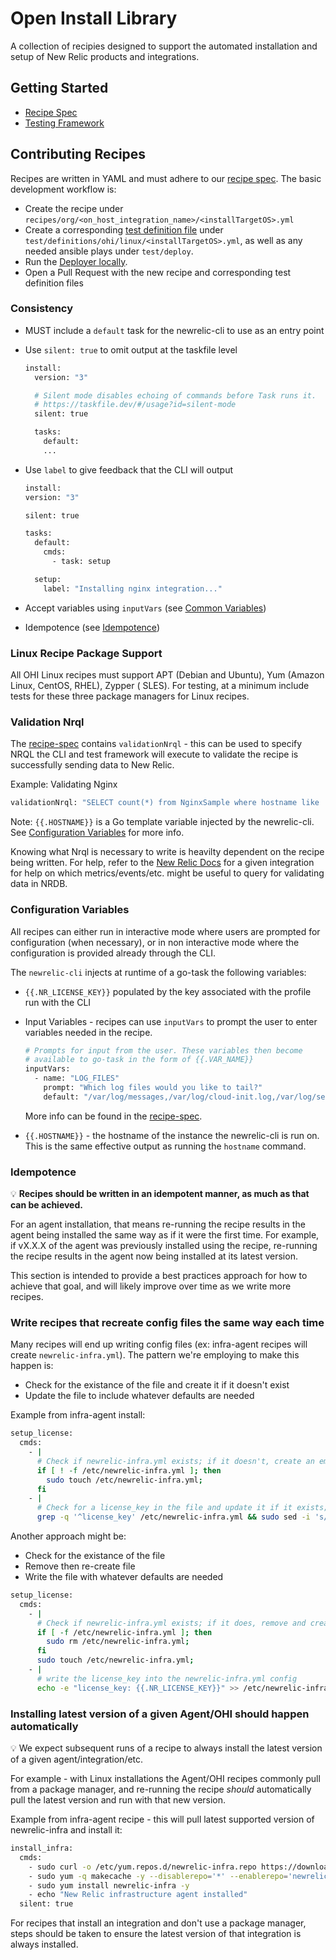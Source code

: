 # Open Install Library

A collection of recipies designed to support the automated installation and setup of New Relic products and integrations.

## Getting Started

* [Recipe Spec](./recipe-spec/recipe-spec.md)
* [Testing Framework](./test-framework/README.md)

## Contributing Recipes

Recipes are written in YAML and must adhere to our [recipe spec](./recipe-spec/recipe-spec.md). The basic development workflow is:

* Create the recipe under `recipes/org/<on_host_integration_name>/<installTargetOS>.yml`
* Create a corresponding [test definition file](https://github.com/newrelic/demo-deployer/tree/main/documentation/deploy_config) under `test/definitions/ohi/linux/<installTargetOS>.yml`, as well as any needed ansible plays under `test/deploy`.
* Run the [Deployer locally](test-framework/deployer.md).
* Open a Pull Request with the new recipe and corresponding test definition files

### Consistency

* MUST include a `default` task for the newrelic-cli to use as an entry point
* Use `silent: true` to omit output at the taskfile level
  
  ```bash
  install:
    version: "3"

    # Silent mode disables echoing of commands before Task runs it.
    # https://taskfile.dev/#/usage?id=silent-mode
    silent: true

    tasks:
      default:
      ...
  ```

* Use `label` to give feedback that the CLI will output
  ```bash
  install:
  version: "3"

  silent: true

  tasks:
    default:
      cmds:
        - task: setup

    setup:
      label: "Installing nginx integration..."
  ```
  
* Accept variables using `inputVars` (see [Common Variables](#configuration-variables))
* Idempotence (see [Idempotence](#idempotence))

### Linux Recipe Package Support

All OHI Linux recipes must support APT (Debian and Ubuntu), Yum (Amazon Linux, CentOS, RHEL), Zypper ( SLES). For testing, at a minimum include tests for these three package managers for Linux recipes.

### Validation Nrql

The [recipe-spec](./recipe-spec/recipe-spec.md) contains `validationNrql` - this can be used to specify NRQL the CLI and test framework will execute to validate the recipe is successfully sending data to New Relic.

Example: Validating Nginx

```bash
validationNrql: "SELECT count(*) from NginxSample where hostname like '{{.HOSTNAME}}' SINCE 10 minutes ago"
```

Note: `{{.HOSTNAME}}` is a Go template variable injected by the newrelic-cli. See [Configuration Variables](#configuration-variables) for more info.

Knowing what Nrql is necessary to write is heavilty dependent on the recipe being written. For help, refer to the [New Relic Docs](https://docs.newrelic.com/) for a given integration for help on which metrics/events/etc. might be useful to query for validating data in NRDB.

### Configuration Variables

All recipes can either run in interactive mode where users are prompted for configuration (when necessary), or in non interactive mode where the configuration is provided already through the CLI.

The `newrelic-cli` injects at runtime of a go-task the following variables:

* `{{.NR_LICENSE_KEY}}` populated by the key associated with the profile run with the CLI
* Input Variables - recipes can use `inputVars` to prompt the user to enter variables needed in the recipe.
  
  ```bash
  # Prompts for input from the user. These variables then become
  # available to go-task in the form of {{.VAR_NAME}}
  inputVars:
    - name: "LOG_FILES"
      prompt: "Which log files would you like to tail?"
      default: "/var/log/messages,/var/log/cloud-init.log,/var/log/secure"
  ```

  More info can be found in the [recipe-spec](./recipe-spec/recipe-spec.md).
* `{{.HOSTNAME}}` - the hostname of the instance the newrelic-cli is run on. This is the same effective output as running the `hostname` command.

### Idempotence

💡 **Recipes should be written in an idempotent manner, as much as that can be achieved.**

For an agent installation, that means re-running the recipe results in the agent being installed the same way as if it were the first time. For example, if vX.X.X of the agent was previously installed using the recipe, re-running the recipe results in the agent now being installed at its latest version.

This section is intended to provide a best practices approach for how to achieve that goal, and will likely improve over time as we write more recipes.

### Write recipes that recreate config files the same way each time

Many recipes will end up writing config files (ex: infra-agent recipes will create `newrelic-infra.yml`). The pattern we're employing to make this happen is:

* Check for the existance of the file and create it if it doesn't exist
* Update the file to include whatever defaults are needed

Example from infra-agent install:

```bash
setup_license:
  cmds:
    - |
      # Check if newrelic-infra.yml exists; if it doesn't, create an empty file
      if [ ! -f /etc/newrelic-infra.yml ]; then
        sudo touch /etc/newrelic-infra.yml;
      fi
    - |
      # Check for a license_key in the file and update it if it exists; otherwise, write a license_key into the file
      grep -q '^license_key' /etc/newrelic-infra.yml && sudo sed -i 's/^license_key.*/license_key: {{.NR_LICENSE_KEY}}/' /etc/newrelic-infra.yml || echo 'license_key: {{.NR_LICENSE_KEY}}' | sudo tee -a /etc/newrelic-infra.yml
```

Another approach might be:

* Check for the existance of the file
* Remove then re-create file
* Write the file with whatever defaults are needed

```bash
setup_license:
  cmds:
    - |
      # Check if newrelic-infra.yml exists; if it does, remove and create a new empty file
      if [ -f /etc/newrelic-infra.yml ]; then
        sudo rm /etc/newrelic-infra.yml;
      fi
      sudo touch /etc/newrelic-infra.yml;
    - |
      # write the license_key into the newrelic-infra.yml config
      echo -e "license_key: {{.NR_LICENSE_KEY}}" >> /etc/newrelic-infra.yml
```

### Installing latest version of a given Agent/OHI should happen automatically

💡 We expect subsequent runs of a recipe to always install the latest version of a given agent/integration/etc.

For example - with Linux installations the Agent/OHI recipes commonly pull from a package manager, and re-running the recipe _should_ automatically pull the latest version and run with that new version.

Example from infra-agent recipe - this will pull latest supported version of newrelic-infra and install it:

```bash
install_infra:
  cmds:
    - sudo curl -o /etc/yum.repos.d/newrelic-infra.repo https://download.newrelic.com/infrastructure_agent/linux/yum/el/7/x86_64/newrelic-infra.repo
    - sudo yum -q makecache -y --disablerepo='*' --enablerepo='newrelic-infra'
    - sudo yum install newrelic-infra -y
    - echo "New Relic infrastructure agent installed"
  silent: true
```

For recipes that install an integration and don't use a package manager, steps should be taken to ensure the latest version of that integration is always installed.
